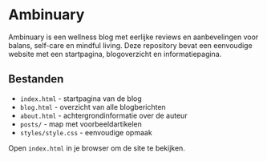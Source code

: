 # Ambinuary

Ambinuary is een wellness blog met eerlijke reviews en aanbevelingen voor balans, self-care en mindful living. Deze repository bevat een eenvoudige website met een startpagina, blogoverzicht en informatiepagina.

## Bestanden

- `index.html` - startpagina van de blog
- `blog.html` - overzicht van alle blogberichten
- `about.html` - achtergrondinformatie over de auteur
- `posts/` - map met voorbeeldartikelen
- `styles/style.css` - eenvoudige opmaak

Open `index.html` in je browser om de site te bekijken.

